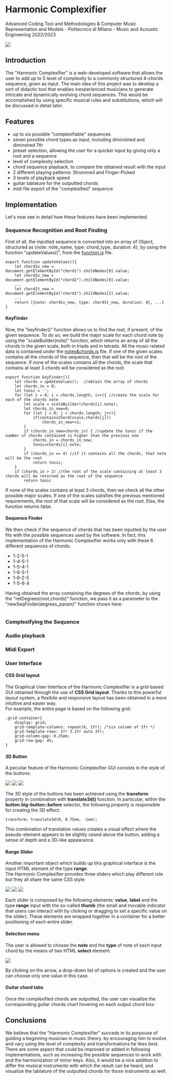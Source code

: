 # Harmonic Complexifier
Advanced Coding Tool and Methodologies & Computer Music Representation and Models - Politecnico di Milano - Music and Acoustic Engineering 2022/2023

<p>
  <img src = "readmeImgs/GUI_1.png">
</p>

## Introduction
The "Harmonic Complexifier" is a web-developed software that allows the user to add up to 5 level of complexity to a commonly structured 4-chords sequence, given as input. 
The main idea of this project was to develop a sort of didactic tool that enables inexperienced musicians to generate intricate and dynamically evolving chord sequences. This would be accomplished by using specific musical rules and substitutions, which will be discussed in detail later.

## Features
- up to six possible "complexifiable" sequences
- seven possible chord types as input, including diminished and diminshed 7th
- preset selection, allowing the user for a quicker input by giving only a root and a sequence
- level of complexity selection
- chord sequence playback, to compare the obtained result with the input
- 2 different playing patterns: Strummed and Finger-Picked
- 3 levels of playback speed
- guitar tablature for the outputted chords
- midi file export of the "complexified" sequence 

## Implementation
Let's now see in detail how these features have been implemented.

### Sequence Recognition and Root Finding
First of all, the inputted sequence is converted into an array of Object, structured as {note: note_name, type: chord_type, duration: 4}, by using the function "updateValues()", from the [function.js](Resources/function.js) file.

```
export function updateValues(){
    let chord1v_new = document.getElementById("chord1").childNodes[0].value;
    let chord2v_new = document.getElementById("chord2").childNodes[0].value;
    ...
    let chord1t_new = document.getElementById("chord1").childNodes[1].value;
    ...
    return [{note: chord1v_new, type: chord1t_new, duration: 4}, ...]
}
```
#### KeyFinder

Now, the "keyfinder()" function allows us to find the root, if present, of the given sequence.
To do so, we build the major scale for each chord note by using the "scaleBuilder(note)" funciton, which returns an array of all the chords in the given scale, both in triads and in tetrads. All the music related data is contained under the [notes&chords.js](Resources/notes&chords.js) file.
If one of the given scales contains all the chords of the sequence, then that will be the root of the sequence.
If none of the scales contains all the chords, the scale that contains at least 3 chords will be considered as the root.

```
export function keyFinder(){
    let chords = updateValues();  //obtain the array of chords
    let chords_in = 0;
    let tonic = '';
    for (let i = 0; i < chords.length; i++){ //create the scale for each of the chords note
        let scale = scaleBuilder(chords[i].note);
        let chords_in_new=0;
        for (let j = 0; j < chords.length; j++){
            if(containsChord(scale,chords[j]))
                chords_in_new+=1;
        }
        if (chords_in_new>chords_in) { //update the tonic if the number of chords contained is higher than the previous one
            chords_in = chords_in_new;
            tonic=chords[i].note;
        }
        if (chords_in == 4) //if it contains all the chords, that note will be the root
            return tonic;
    }
    if (chords_in > 2) //the root of the scale containing at least 3 chords will be returned as the root of the sequence
        return tonic 
```
If none of the scales contains at least 3 chords, then we check all the other possible major scales.
If one of the scales satisfies the previous mentioned requirements, the root of that scale will be considered as the root. Else, the function returns false.

#### Sequence Finder
We then check if the sequence of chords that has been inputted by the user fits with the possible sequences used by the software. In fact, this implementation of the Harmonic Complexifier works only with these 6 different sequences of chords:
- 1-2-5-1
- 1-4-5-1
- 1-5-4-1
- 1-6-5-1
- 1-6-2-5
- 1-5-6-4

Having obtained the array containing the degrees of the chords, by using the "retDegrees(root,chords)" function, we pass it as a parameter to the "newSeqFinder(degrees_param)" function shown here:
```
```

### Complexifying the Sequence
### Audio playback
### Midi Export
### User Interface
#### CSS Grid layout
The Graphical User Interface of the Harmonic Complexifier is a grid-based GUI obtained through the use of <b>CSS Grid layout</b>. Thanks to this powerful layout system, a flexibile and responsive layout has been obtained in a more intuitive and easier way. \
For example, the entire page is based on the following grid: 
```
.grid-container{
    display: grid;
    grid-template-columns: repeat(6, 1fr); /*six column of 1fr */
    grid-template-rows: 1fr 3.2fr auto 3fr;
    grid-column-gap: 0.25em;
    grid-row-gap: 4%;
}
```

#### 3D Button
A peculiar feature of the Harmonic Complexifier GUI consists in the style of the buttons:
<p>
  <img src = "readmeImgs/COMP_BUTT.png">
  <img src = "readmeImgs/PLAY_BUTT.png">
  <img src = "readmeImgs/MIDI_BUTT.png">
</p>
The 3D style of the buttons has been achieved using the <b>transform</b> property in combination with <b>translate3d()</b> function.
In particular, within the <b>button.big-button::before</b> selector, the following property is responsible for creating the 3D effect:

```
transform: translate3d(0, 0.75em, -1em);
```
This combination of translation values creates a visual effect where the pseudo-element appears to be slightly raised above the button, adding a sense of depth and a 3D-like appearance.

#### Range Slider
Another important object which builds up this graphical interface is the input HTML element of the type <b>range</b>. \
The Harmonic Complexifier provides three sliders which play different role but they all share the same CSS style:
<p>
  <img src = "readmeImgs/LEVEL.png">
  <img src = "readmeImgs/PATTERN.png">
  <img src = "readmeImgs/SPEED.png">
</p>
Each slider is composed by the following elements: <b>value</b>, <b>label</b> and the type <b>range</b> input with the so-called <b>thumb</b> (the small and movable indicator that users can interact with by clicking or dragging to set a specific value on the slider). These elements are wrapped together in a container for a better positioning of each entire slider. 

#### Selection menu
The user is allowed to choose the <b>note</b> and the <b>type</b> of note of each input chord by the means of two HTML <b>select</b> element:
<p>
  <img src = "readmeImgs/select.png">
</p>
By clicking on the arrow, a drop-down list of options is created and the user can choose only one value in this case.

#### Guitar chord tabs
Once the complexified chords are outputted, the user can visualize the corresponding guitar chords chart hovering on each output chord box: 
## Conclusions
We believe that the "Harmonic Complexifier" succeds in its purpouse of guiding a beginning musician in music theory. by encouraging him to evolve and vary using the level of complexity and transformations he likes best.
There are some aspect that could be improved or added in following implementations, such as increasing the possible sequences to work with and the harmonization of minor keys. Also, it would be a nice addition to differ the musical instruments with which the result can be heard, and visualize the tablature of the outputted chords for those instruments as well.


